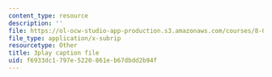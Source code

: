 ```yaml
---
content_type: resource
description: ''
file: https://ol-ocw-studio-app-production.s3.amazonaws.com/courses/8-01sc-classical-mechanics-fall-2016/f6933dc1797e5220861eb67dbdd2b94f_ZApVXJZF7pE.vtt
file_type: application/x-subrip
resourcetype: Other
title: 3play caption file
uid: f6933dc1-797e-5220-861e-b67dbdd2b94f
---
```

